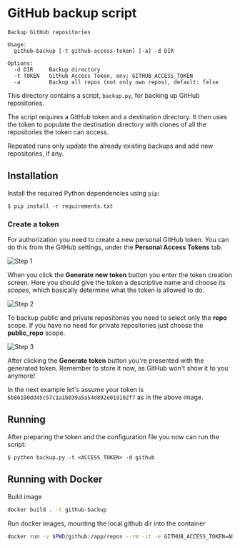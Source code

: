 # GitHub backup script

```
Backup GitHub repositories

Usage:
  github-backup [-t github-access-token] [-a] -d DIR

Options:
  -d DIR     Backup directory
  -t TOKEN   Github Access Token, env: GITHUB_ACCESS_TOKEN
  -a         Backup all repos (not only own repos), default: false

```

This directory contains a script, ```backup.py```, for backing up GitHub repositories.

The script requires a GitHub token and a destination directory. It then uses the token to populate the destination directory with clones of all the repositories the token can access.

Repeated runs only update the already existing backups and add new repositories, if any.

## Installation

Install the required Python dependencies using ```pip```:

```
$ pip install -r requirements.txt
```

### Create a token

For authorization you need to create a new personal GitHub token. You can do this from the GitHub settings, under the **Personal Access Tokens** tab.

![Step 1](images/new-token-1.png)

When you click the **Generate new token** button you enter the token creation screen. Here you should give the token a descriptive name and choose its *scopes*, which basically determine what the token is allowed to do.

![Step 2](images/new-token-2.png)

To backup public and private repositories you need to select only the **repo** scope. If you have no need for private repositories just choose the **public_repo** scope.

![Step 3](images/new-token-3.png)

After clicking the **Generate token** button you're presented with the generated token. Remember to store it now, as GitHub won't show it to you anymore!

In the next example let's assume your token is ```6b86190dd45c57c1a1b039a5a54d892e019102f7``` as in the above image.

## Running

After preparing the token and the configuration file you now can run the script:

```
$ python backup.py -t <ACCESS_TOKEN> -d github 
```

## Running with Docker

Build image
```bash
docker build . -t github-backup 
```

Run docker images, mounting the local github dir into the container
```bash
docker run -v $PWD/github:/app/repos --rm -it -e GITHUB_ACCESS_TOKEN=ADD_TOKEN_HERE github-backup
```

